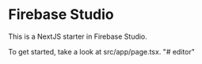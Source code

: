 # Firebase Studio

This is a NextJS starter in Firebase Studio.

To get started, take a look at src/app/page.tsx.
"# editor" 
